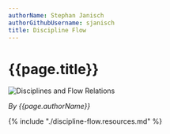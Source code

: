 ```yaml
---
authorName: Stephan Janisch
authorGithubUsername: sjanisch
title: Discipline Flow 
---
```

# {{page.title}}


![Disciplines and Flow Relations](./discipline-flow/dflow.jpg)


*By {{page.authorName}}*

{% include "./discipline-flow.resources.md" %}
